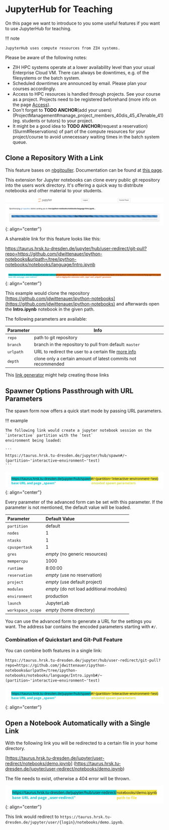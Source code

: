# JupyterHub for Teaching

On this page we want to introduce to you some useful features if you
want to use JupyterHub for teaching.

!!! note

    JupyterHub uses compute resources from ZIH systems.

Please be aware of the following notes:

- ZIH HPC systems operate at a lower availability level than your usual Enterprise Cloud VM. There
  can always be downtimes, e.g. of the filesystems or the batch system.
- Scheduled downtimes are announced by email. Please plan your courses accordingly.
- Access to HPC resources is handled through projects. See your course as a project. Projects need
  to be registered beforehand (more info on the page [Access](./../application/access.md)).
- Don't forget to **TODO ANCHOR**(add your
users)(ProjectManagement#manage_project_members_40dis_45_47enable_41) (eg. students or tutors) to
your project.
- It might be a good idea to **TODO ANCHOR**(request a
  reservation)(Slurm#Reservations) of part of the compute resources for your project/course to
  avoid unnecessary waiting times in the batch system queue.

## Clone a Repository With a Link

This feature bases on
[nbgitpuller](https://github.com/jupyterhub/nbgitpuller).
Documentation can be found at
[this page](https://jupyterhub.github.io/nbgitpuller/).

This extension for Jupyter notebooks can clone every public git repository into the users work
directory. It's offering a quick way to distribute notebooks and other material to your students.

![Git pull progress screen](misc/gitpull_progress.png)
{: align="center"}

A shareable link for this feature looks like this:

<https://taurus.hrsk.tu-dresden.de/jupyter/hub/user-redirect/git-pull?repo=https://github.com/jdwittenauer/ipython-notebooks&urlpath=/tree/ipython-notebooks/notebooks/language/Intro.ipynb>

![URL with git-pull parameters](misc/url-git-pull.png)
{: align="center"}

This example would clone the repository
[https://github.com/jdwittenauer/ipython-notebooks](https://github.com/jdwittenauer/ipython-notebooks)
and afterwards open the **Intro.ipynb** notebook in the given path.

The following parameters are available:

| Parameter | Info |
|---|---|
|`repo`    | path to git repository|
|`branch`  | branch in the repository to pull from default: `master`|
|`urlpath` | URL to redirect the user to a certain file [more info](https://jupyterhub.github.io/nbgitpuller/topic/url-options.html#urlpath)|
|`depth`   | clone only a certain amount of latest commits not recommended|

This [link
generator](https://jupyterhub.github.io/nbgitpuller/link?hub=https://taurus.hrsk.tu-dresden.de/jupyter/)
might help creating those links

## Spawner Options Passthrough with URL Parameters

The spawn form now offers a quick start mode by passing URL parameters.

!!! example

    The following link would create a jupyter notebook session on the `interactive` partition with the `test`
    environment being loaded:

    ```
    https://taurus.hrsk.tu-dresden.de/jupyter/hub/spawn#/~(partition~'interactive~environment~'test)
    ```

![URL with quickstart parameters](misc/url-quick-start.png)
{: align="center"}

Every parameter of the advanced form can be set with this parameter. If the parameter is not
mentioned, the default value will be loaded.

| Parameter       | Default Value                            |
|:----------------|:-----------------------------------------|
| `partition`       | default                                  |
| `nodes`           | 1                                        |
| `ntasks`          | 1                                        |
| `cpuspertask`     | 1                                        |
| `gres`            | *empty* (no generic resources)           |
| `mempercpu`       | 1000                                     |
| `runtime`         | 8:00:00                                  |
| `reservation`     | *empty* (use no reservation)             |
| `project`         | *empty* (use default project)            |
| `modules`         | *empty* (do not load additional modules) |
| `environment`     | production                               |
| `launch`          | JupyterLab                               |
| `workspace_scope` | *empty* (home directory)                 |

You can use the advanced form to generate a URL for the settings you want. The address bar contains
the encoded parameters starting with `#/`.

### Combination of Quickstart and Git-Pull Feature

You can combine both features in a single link:

```
https://taurus.hrsk.tu-dresden.de/jupyter/hub/user-redirect/git-pull?repo=https://github.com/jdwittenauer/ipython-notebooks&urlpath=/tree/ipython-notebooks/notebooks/language/Intro.ipynb#/~(partition~'interactive~environment~'test)
```

![URL with quickstart parameters](misc/url-quick-start.png)
{: align="center"}

## Open a Notebook Automatically with a Single Link

With the following link you will be redirected to a certain file in your
home directory.

[https://taurus.hrsk.tu-dresden.de/jupyter/user-redirect/notebooks/demo.ipynb]
(https://taurus.hrsk.tu-dresden.de/jupyter/user-redirect/notebooks/demo.ipynb)

The file needs to exist, otherwise a 404 error will be thrown.

![URL with git-pull and quickstart parameters](misc/url-user-redirect.png)
{: align="center"}

This link would redirect to
`https://taurus.hrsk.tu-dresden.de/jupyter/user/{login}/notebooks/demo.ipynb`.
